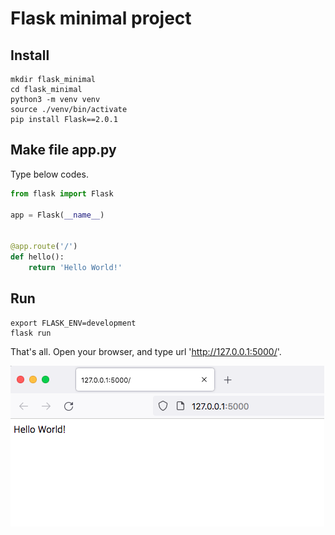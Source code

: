 # Flask minimal project

## Install
```shell
mkdir flask_minimal
cd flask_minimal
python3 -m venv venv
source ./venv/bin/activate
pip install Flask==2.0.1
```

## Make file app.py
Type below codes.

```python
from flask import Flask

app = Flask(__name__)


@app.route('/')
def hello():
    return 'Hello World!'
```

## Run
```shell
export FLASK_ENV=development
flask run
```

That's all.
Open your browser, and type url 'http://127.0.0.1:5000/'.

![It's running](images/flask_is_running.png)